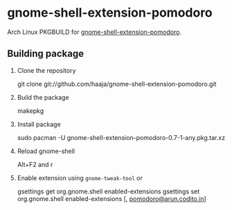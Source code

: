 gnome-shell-extension-pomodoro
==============================

Arch Linux PKGBUILD for
[gnome-shell-extension-pomodoro](https://github.com/codito/gnome-shell-pomodoro).

Building package
----------------

1. Clone the repository

    git clone git://github.com/haaja/gnome-shell-extension-pomodoro.git

2. Build the package

    makepkg

3. Install package

    sudo pacman -U gnome-shell-extension-pomodoro-0.7-1-any.pkg.tar.xz

4. Reload gnome-shell

    Alt+F2 and r

5. Enable extension using `gnome-tweak-tool` or

    gsettings get org.gnome.shell enabled-extensions
    gsettings set org.gnome.shell enabled-extensions [<values from get above>, pomodoro@arun.codito.in]
